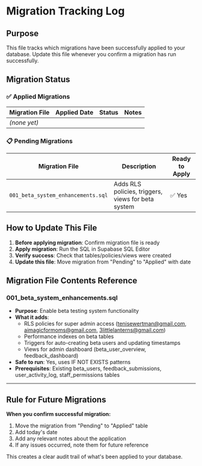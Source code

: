 # Migration Tracking Log

## Purpose
This file tracks which migrations have been successfully applied to your database. Update this file whenever you confirm a migration has run successfully.

## Migration Status

### ✅ Applied Migrations
<!-- Update this section when you confirm migrations are applied -->

| Migration File | Applied Date | Status | Notes |
|---------------|--------------|--------|-------|
| *(none yet)* | | | |

### 📋 Pending Migrations
| Migration File | Description | Ready to Apply |
|---------------|-------------|----------------|
| `001_beta_system_enhancements.sql` | Adds RLS policies, triggers, views for beta system | ✅ Yes |

## How to Update This File

1. **Before applying migration**: Confirm migration file is ready
2. **Apply migration**: Run the SQL in Supabase SQL Editor  
3. **Verify success**: Check that tables/policies/views were created
4. **Update this file**: Move migration from "Pending" to "Applied" with date

## Migration File Contents Reference

### 001_beta_system_enhancements.sql
- **Purpose**: Enable beta testing system functionality
- **What it adds**:
  - RLS policies for super admin access (tenisewertman@gmail.com, aimagicformoms@gmail.com, 3littlelanterns@gmail.com)
  - Performance indexes on beta tables
  - Triggers for auto-creating beta users and updating timestamps
  - Views for admin dashboard (beta_user_overview, feedback_dashboard)
- **Safe to run**: Yes, uses IF NOT EXISTS patterns
- **Prerequisites**: Existing beta_users, feedback_submissions, user_activity_log, staff_permissions tables

---

## Rule for Future Migrations

**When you confirm successful migration:**
1. Move the migration from "Pending" to "Applied" table
2. Add today's date  
3. Add any relevant notes about the application
4. If any issues occurred, note them for future reference

This creates a clear audit trail of what's been applied to your database.
